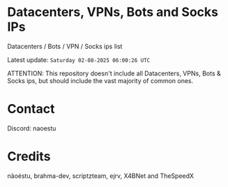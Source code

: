 # Datacenters, VPNs, Bots and Socks IPs
 
Datacenters / Bots / VPN / Socks ips list

Latest update: `Saturday 02-08-2025 06:00:26 UTC` 

ATTENTION: This repository doesn't include all Datacenters, VPNs, Bots & Socks ips, 
but should include the vast majority of common ones.

# Contact
Discord: naoestu

# Credits
nãoéstu, brahma-dev, scriptzteam, ejrv, X4BNet and TheSpeedX
